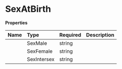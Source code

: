 # SexAtBirth



**Properties**

| Name | Type | Required | Description |
| :-------- | :----------| :----------| :----------|
    | SexMale | string |  | SEX_MALE |
    | SexFemale | string |  | SEX_FEMALE |
    | SexIntersex | string |  | SEX_INTERSEX |




<!-- This file was generated by liblab | https://liblab.com/ -->